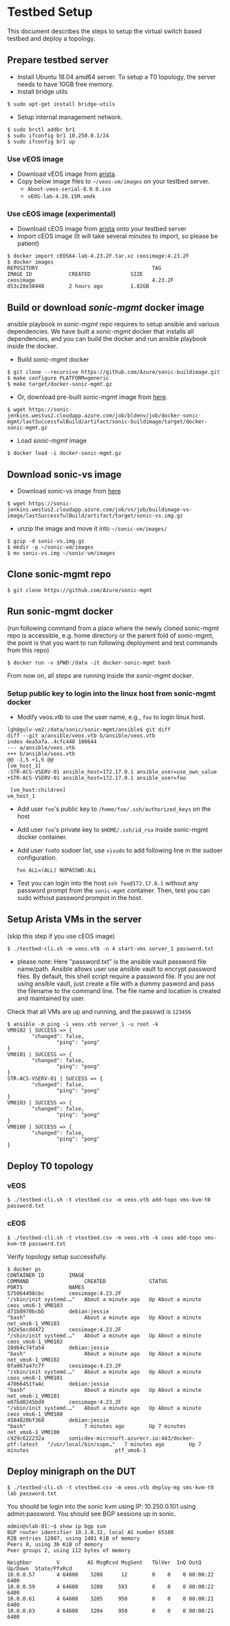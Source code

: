 # Testbed Setup

This document describes the steps to setup the virtual switch based testbed and deploy a topology.

## Prepare testbed server

- Install Ubuntu 18.04 amd64 server. To setup a T0 topology, the server needs to have 10GB free memory.
- Install bridge utils
```
$ sudo apt-get install bridge-utils
```
- Setup internal management network.

```
$ sudo brctl addbr br1
$ sudo ifconfig br1 10.250.0.1/24
$ sudo ifconfig br1 up
```

### Use vEOS image

- Download vEOS image from [arista](https://www.arista.com/en/support/software-download).
- Copy below image files to ```~/veos-vm/images``` on your testbed server.
   - ```Aboot-veos-serial-8.0.0.iso```
   - ```vEOS-lab-4.20.15M.vmdk```

### Use cEOS image (experimental)
- Download cEOS image from [arista](https://www.arista.com/en/support/software-download) onto your testbed server
- Import cEOS image (It will take several minutes to import, so please be patient)

```
$ docker import cEOS64-lab-4.23.2F.tar.xz ceosimage:4.23.2F
$ docker images
REPOSITORY                                     TAG                 IMAGE ID            CREATED             SIZE
ceosimage                                      4.23.2F             d53c28e38448        2 hours ago         1.82GB
```

## Build or download *sonic-mgmt* docker image

ansible playbook in *sonic-mgmt* repo requires to setup ansible and various dependencies.
We have built a *sonic-mgmt* docker that installs all dependencies, and you can build
the docker and run ansible playbook inside the docker.

- Build *sonic-mgmt* docker
```
$ git clone --recursive https://github.com/Azure/sonic-buildimage.git
$ make configure PLATFORM=generic
$ make target/docker-sonic-mgmt.gz
```

- Or, download pre-built *sonic-mgmt* image from [here](https://sonic-jenkins.westus2.cloudapp.azure.com/job/bldenv/job/docker-sonic-mgmt/lastSuccessfulBuild/artifact/sonic-buildimage/target/docker-sonic-mgmt.gz).
```
$ wget https://sonic-jenkins.westus2.cloudapp.azure.com/job/bldenv/job/docker-sonic-mgmt/lastSuccessfulBuild/artifact/sonic-buildimage/target/docker-sonic-mgmt.gz
```

- Load *sonic-mgmt* image
```
$ docker load -i docker-sonic-mgmt.gz
```

## Download sonic-vs image

- Download sonic-vs image from [here](https://sonic-jenkins.westus2.cloudapp.azure.com/job/vs/job/buildimage-vs-image/lastSuccessfulBuild/artifact/target/sonic-vs.img.gz)
```
$ wget https://sonic-jenkins.westus2.cloudapp.azure.com/job/vs/job/buildimage-vs-image/lastSuccessfulBuild/artifact/target/sonic-vs.img.gz
```

- unzip the image and move it into ```~/sonic-vm/images/```
```
$ gzip -d sonic-vs.img.gz
$ mkdir -p ~/sonic-vm/images
$ mv sonic-vs.img ~/sonic-vm/images
```

## Clone sonic-mgmt repo

```
$ git clone https://github.com/Azure/sonic-mgmt
```

## Run sonic-mgmt docker

(run following command from a place where the newly cloned sonic-mgmt repo is accessible, e.g. home directory or the parent fold of sonic-mgmt, the point is that you want to run following deployment and test commands from this repo)

```
$ docker run -v $PWD:/data -it docker-sonic-mgmt bash
```

From now on, all steps are running inside the *sonic-mgmt* docker.

### Setup public key to login into the linux host from sonic-mgmt docker

- Modify veos.vtb to use the user name, e.g., ```foo``` to login linux host.

```
lgh@gulv-vm2:/data/sonic/sonic-mgmt/ansible$ git diff
diff --git a/ansible/veos.vtb b/ansible/veos.vtb
index 4ea5a7a..4cfc448 100644
--- a/ansible/veos.vtb
+++ b/ansible/veos.vtb
@@ -1,5 +1,5 @@
[vm_host_1]
-STR-ACS-VSERV-01 ansible_host=172.17.0.1 ansible_user=use_own_value
+STR-ACS-VSERV-01 ansible_host=172.17.0.1 ansible_user=foo

 [vm_host:children]
vm_host_1
```

- Add user ```foo```'s public key to ```/home/foo/.ssh/authorized_keys``` on the host

- Add user ```foo```'s private key to ```$HOME/.ssh/id_rsa``` inside sonic-mgmt docker container.

- Add user ```foo```to sudoer list, use ```visudo``` to add following line in the sudoer configuration.
```
   foo ALL=(ALL) NOPASSWD:ALL
```

- Test you can login into the host ```ssh foo@172.17.0.1``` without any password prompt
from the ```sonic-mgmt``` container. Then, test you can sudo without password prompot in the host.

## Setup Arista VMs in the server

(skip this step if you use cEOS image)

```
$ ./testbed-cli.sh -m veos.vtb -n 4 start-vms server_1 password.txt
```
  - please note: Here "password.txt" is the ansible vault password file name/path. Ansible allows user use ansible vault to encrypt password files. By default, this shell script require a password file. If you are not using ansible vault, just create a file with a dummy pasword and pass the filename to the command line. The file name and location is created and maintained by user.

Check that all VMs are up and running, and the passwd is ```123456```
```
$ ansible -m ping -i veos.vtb server_1 -u root -k
VM0102 | SUCCESS => {
        "changed": false,
                "ping": "pong"
}
VM0101 | SUCCESS => {
        "changed": false,
                "ping": "pong"
}
STR-ACS-VSERV-01 | SUCCESS => {
        "changed": false,
                "ping": "pong"
}
VM0103 | SUCCESS => {
        "changed": false,
                "ping": "pong"
}
VM0100 | SUCCESS => {
        "changed": false,
                "ping": "pong"
}
```


## Deploy T0 topology

### vEOS
```
$ ./testbed-cli.sh -t vtestbed.csv -m veos.vtb add-topo vms-kvm-t0 password.txt
```

### cEOS
```
$ ./testbed-cli.sh -t vtestbed.csv -m veos.vtb -k ceos add-topo vms-kvm-t0 password.txt
```

Verify topology setup successfully.

```
$ docker ps
CONTAINER ID        IMAGE                                                 COMMAND                  CREATED              STATUS              PORTS               NAMES
575064498cbc        ceosimage:4.23.2F                                     "/sbin/init systemd.…"   About a minute ago   Up About a minute                       ceos_vms6-1_VM0103
d71b8970bcbb        debian:jessie                                         "bash"                   About a minute ago   Up About a minute                       net_vms6-1_VM0103
3d2e5ecdd472        ceosimage:4.23.2F                                     "/sbin/init systemd.…"   About a minute ago   Up About a minute                       ceos_vms6-1_VM0102
28d64c74fa54        debian:jessie                                         "bash"                   About a minute ago   Up About a minute                       net_vms6-1_VM0102
0fa067a47c7f        ceosimage:4.23.2F                                     "/sbin/init systemd.…"   About a minute ago   Up About a minute                       ceos_vms6-1_VM0101
47066451fa4c        debian:jessie                                         "bash"                   About a minute ago   Up About a minute                       net_vms6-1_VM0101
e07bd0245bd9        ceosimage:4.23.2F                                     "/sbin/init systemd.…"   About a minute ago   Up About a minute                       ceos_vms6-1_VM0100
4584820bf368        debian:jessie                                         "bash"                   7 minutes ago        Up 7 minutes                            net_vms6-1_VM0100
c929c622232a        sonicdev-microsoft.azurecr.io:443/docker-ptf:latest   "/usr/local/bin/supe…"   7 minutes ago        Up 7 minutes                            ptf_vms6-1
```

## Deploy minigraph on the DUT

```
$ ./testbed-cli.sh -t vtestbed.csv -m veos.vtb deploy-mg vms-kvm-t0 lab password.txt
```

You should be login into the sonic kvm using IP: 10.250.0.101 using admin:password.
You should see BGP sessions up in sonic.

```
admin@vlab-01:~$ show ip bgp sum
BGP router identifier 10.1.0.32, local AS number 65100
RIB entries 12807, using 1401 KiB of memory
Peers 8, using 36 KiB of memory
Peer groups 2, using 112 bytes of memory

Neighbor        V         AS MsgRcvd MsgSent   TblVer  InQ OutQ Up/Down  State/PfxRcd
10.0.0.57       4 64600    3208      12        0    0    0 00:00:22     6400
10.0.0.59       4 64600    3208     593        0    0    0 00:00:22     6400
10.0.0.61       4 64600    3205     950        0    0    0 00:00:21     6400
10.0.0.63       4 64600    3204     950        0    0    0 00:00:21     6400
```
